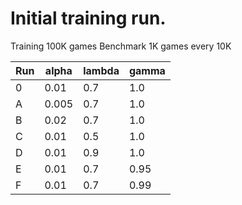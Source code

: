 # Initial training run.
Training 100K games
Benchmark 1K games every 10K

| Run | alpha | lambda | gamma |
|-----|-------|--------|-------|
| 0   | 0.01  | 0.7    | 1.0   |
| A   | 0.005 | 0.7    | 1.0   |
| B   | 0.02  | 0.7    | 1.0   |
| C   | 0.01  | 0.5    | 1.0   |
| D   | 0.01  | 0.9    | 1.0   |
| E   | 0.01  | 0.7    | 0.95  |
| F   | 0.01  | 0.7    | 0.99  |


